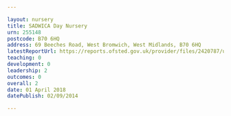 ```yaml
---

layout: nursery
title: SADWICA Day Nursery
urn: 255148
postcode: B70 6HQ
address: 69 Beeches Road, West Bromwich, West Midlands, B70 6HQ
latestReportUrl: https://reports.ofsted.gov.uk/provider/files/2420787/urn/255148.pdf
teaching: 0
development: 0
leadership: 2
outcomes: 0
overall: 2
date: 01 April 2018 
datePublish: 02/09/2014

---
```

